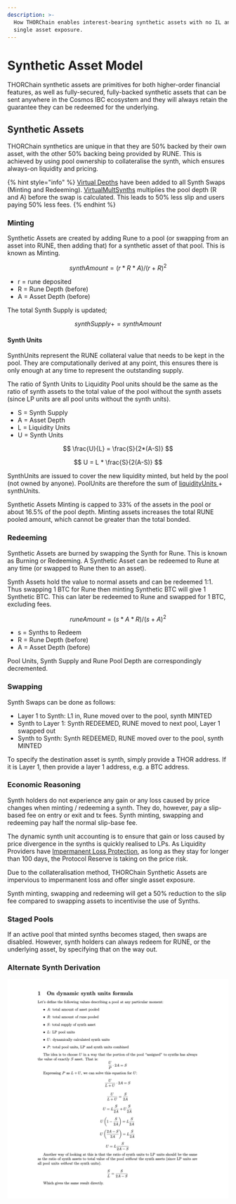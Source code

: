 ```yaml
---
description: >-
  How THORChain enables interest-bearing synthetic assets with no IL and with
  single asset exposure.
---
```


# Synthetic Asset Model

THORChain synthetic assets are primitives for both higher-order financial features, as well as fully-secured, fully-backed synthetic assets that can be sent anywhere in the Cosmos IBC ecosystem and they will always retain the guarantee they can be redeemed for the underlying.

## Synthetic Assets

THORChain synthetics are unique in that they are 50% backed by their own asset, with the other 50% backing being provided by RUNE. This is achieved by using pool ownership to collateralise the synth, which ensures always-on liquidity and pricing.

{% hint style="info" %}
[Virtual Depths](continuous-liquidity-pools.md#virtual-depths) have been added to all Synth Swaps (Minting and Redeeming). [VirtualMultSynths](../network/constants-and-mimir.md#synths) multiplies the pool depth (R and A) before the swap is calculated. This leads to 50% less slip and users paying 50% less fees.
{% endhint %}

### Minting

Synthetic Assets are created by adding Rune to a pool (or swapping from an asset into RUNE, then adding that) for a synthetic asset of that pool. This is known as Minting.

$$
synthAmount = (r * R * A)/(r + R)^2
$$

* r = rune deposited
* R = Rune Depth (before)
* A = Asset Depth (before)

The total Synth Supply is updated;

$$
synthSupply += synthAmount
$$

#### Synth Units

SynthUnits represent the RUNE collateral value that needs to be kept in the pool. They are computationally derived at any point, this ensures there is only enough at any time to represent the outstanding supply.

The ratio of Synth Units to Liquidity Pool units should be the same as the ratio of synth assets to the total value of the pool without the synth assets (since LP units are all pool units without the synth units).



* S = Synth Supply
* A = Asset Depth
* L = Liquidity Units
* U = Synth Units

$$
\frac{U}{L} = \frac{S}{2*(A-S)}
$$

$$
U = L * \frac{S}{2(A-S)}
$$

SynthUnits are issued to cover the new liquidity minted, but held by the pool (not owned by anyone). PoolUnits are therefore the sum of [liquidityUnits ](continuous-liquidity-pools.md#calculating-pool-ownership)+ synthUnits.

Synthetic Assets Minting is capped to 33% of the assets in the pool or about 16.5% of the pool depth. Minting assets increases the total RUNE pooled amount, which cannot be greater than the total bonded.

### Redeeming

Synthetic Assets are burned by swapping the Synth for Rune. This is known as Burning or Redeeming. A Synthetic Asset can be redeemed to Rune at any time (or swapped to Rune then to an asset).

Synth Assets hold the value to normal assets and can be redeemed 1:1. Thus swapping 1 BTC for Rune then minting Synthetic BTC will give 1 Synthetic BTC. This can later be redeemed to Rune and swapped for 1 BTC, excluding fees.

$$
runeAmount = (s * A * R)/(s + A)^2
$$

* s = Synths to Redeem
* R = Rune Depth (before)
* A = Asset Depth (before)

Pool Units, Synth Supply and Rune Pool Depth are correspondingly decremented.

### Swapping

Synth Swaps can be done as follows:

* Layer 1 to Synth: L1 in, Rune moved over to the pool, synth MINTED
* Synth to Layer 1: Synth REDEEMED, RUNE moved to next pool, Layer 1 swapped out
* Synth to Synth: Synth REDEEMED, RUNE moved over to the pool, synth MINTED

To specify the destination asset is synth, simply provide a THOR address. If it is Layer 1, then provide a layer 1 address, e.g. a BTC address.



### Economic Reasoning

Synth holders do not experience any gain or any loss caused by price changes when minting / redeeming a synth. They do, however, pay a slip-based fee on entry or exit and tx fees. Synth minting, swapping and redeeming pay half the normal slip-base fee.

The dynamic synth unit accounting is to ensure that gain or loss caused by price divergence in the synths is quickly realised to LPs. As Liquidity Providers have [Impermanent Loss Protection](continuous-liquidity-pools.md#impermanent-loss-protection), as long as they stay for longer than 100 days, the Protocol Reserve is taking on the price risk.

Due to the collateralisation method, THORChain Synthetic Assets are impervious to impermanent loss and offer single asset exposure.

Synth minting, swapping and redeeming will get a 50% reduction to the slip fee compared to swapping assets to incentivise the use of Synths.

### Staged Pools

If an active pool that minted synths becomes staged, then swaps are disabled. However, synth holders can always redeem for RUNE, or the underlying asset, by specifying that on the way out.



### Alternate Synth Derivation

![](<../.gitbook/assets/image (41) (1).png>)

